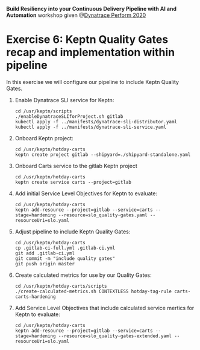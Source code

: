 **Build Resiliency into your Continuous Delivery Pipeline​ with AI and Automation** workshop given @[Dynatrace Perform 2020](https://https://www.dynatrace.com/perform-vegas//)

# Exercise 6: Keptn Quality Gates recap and implementation within pipeline
In this exercise we will configure our pipeline to include Keptn Quality Gates. 

1. Enable Dynatrace SLI service for Keptn:
    ```console
    cd /usr/keptn/scripts
    ./enableDynatraceSLIforProject.sh gitlab
    kubectl apply -f ../manifests/dynatrace-sli-distributor.yaml
    kubectl apply -f ../manifests/dynatrace-sli-service.yaml    
    ```

1. Onboard Keptn project:
    ```console
    cd /usr/keptn/hotday-carts
    keptn create project gitlab --shipyard=./shipyard-standalone.yaml
    ```

1. Onboard Carts service to the gitlab Keptn project
    ```console
    cd /usr/keptn/hotday-carts
    keptn create service carts --project=gitlab
    ```

1. Add initial Service Level Objectives for Keptn to evaluate:
    ```console
    cd /usr/keptn/hotday-carts
    keptn add-resource --project=gitlab --service=carts --stage=hardening --resource=slo_quality-gates.yaml --resourceUri=slo.yaml
    ```

1. Adjust pipeline to include Keptn Quality Gates:
    ```console
    cd /usr/keptn/hotday-carts
    cp .gitlab-ci-full.yml .gitlab-ci.yml
    git add .gitlab-ci.yml
    git commit -m "include quality gates"
    git push origin master
    ```

1. Create calculated metrics for use by our Quality Gates:
    ```console
    cd /usr/keptn/hotday-carts/scripts
    ./create-calculated-metrics.sh CONTEXTLESS hotday-tag-rule carts-carts-hardening
    ```

1. Add Service Level Objectives that include calculated service mertics for Keptn to evaluate:
    ```console
    cd /usr/keptn/hotday-carts
    keptn add-resource --project=gitlab --service=carts --stage=hardening --resource=slo_quality-gates-extended.yaml --resourceUri=slo.yaml
    ```
